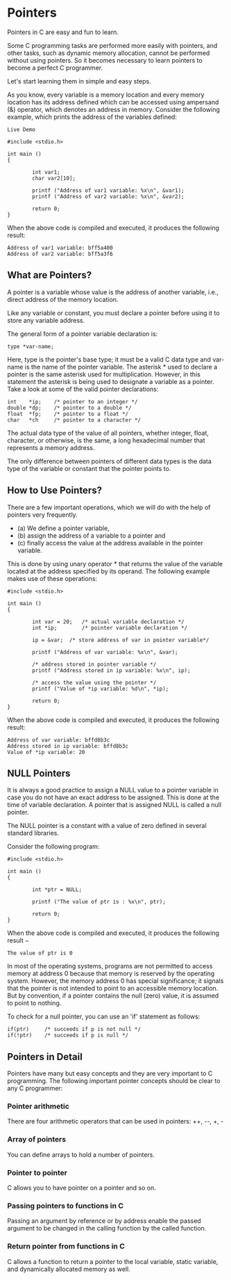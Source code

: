# Pointers

Pointers in C are easy and fun to learn. 

Some C programming tasks are performed more easily with pointers, and other tasks, such as dynamic memory allocation, 
cannot be performed without using pointers. So it becomes necessary to learn pointers to become a perfect C programmer. 

Let's start learning them in simple and easy steps.

As you know, every variable is a memory location and every memory location has its address defined which can be accessed 
using ampersand (&) operator, which denotes an address in memory. Consider the following example, which prints the 
address of the variables defined:

```
Live Demo

#include <stdio.h>

int main ()
{

        int var1;
        char var2[10];

        printf ("Address of var1 variable: %x\n", &var1);
        printf ("Address of var2 variable: %x\n", &var2);

        return 0;
}
``` 

When the above code is compiled and executed, it produces the following result:

``` 
Address of var1 variable: bff5a400
Address of var2 variable: bff5a3f6
```

## What are Pointers?

A pointer is a variable whose value is the address of another variable, i.e., direct address of the memory location.

Like any variable or constant, you must declare a pointer before using it to store any variable address.

The general form of a pointer variable declaration is:

    type *var-name;

Here, type is the pointer's base type; it must be a valid C data type and var-name is the name of the pointer variable. 
The asterisk * used to declare a pointer is the same asterisk used for multiplication. However, in this statement the 
asterisk is being used to designate a variable as a pointer. Take a look at some of the valid pointer declarations:

    int    *ip;    /* pointer to an integer */
    double *dp;    /* pointer to a double */
    float  *fp;    /* pointer to a float */
    char   *ch     /* pointer to a character */

The actual data type of the value of all pointers, whether integer, float, character, or otherwise, is the same, a long 
hexadecimal number that represents a memory address.

The only difference between pointers of different data types is the data type of the variable or constant that the 
pointer points to.

## How to Use Pointers?

There are a few important operations, which we will do with the help of pointers very frequently.

- (a) We define a pointer variable, 
- (b) assign the address of a variable to a pointer and 
- (c) finally access the value at the address available in the pointer variable.

This is done by using unary operator * that returns the value of the variable located at the address specified by its 
operand. The following example makes use of these operations:

```
#include <stdio.h>

int main ()
{

        int var = 20;   /* actual variable declaration */
        int *ip;        /* pointer variable declaration */

        ip = &var;  /* store address of var in pointer variable*/

        printf ("Address of var variable: %x\n", &var);

        /* address stored in pointer variable */
        printf ("Address stored in ip variable: %x\n", ip);

        /* access the value using the pointer */
        printf ("Value of *ip variable: %d\n", *ip);

        return 0;
}
```

When the above code is compiled and executed, it produces the following result:

```
Address of var variable: bffd8b3c
Address stored in ip variable: bffd8b3c
Value of *ip variable: 20
```

## NULL Pointers

It is always a good practice to assign a NULL value to a pointer variable in case you do not have an exact address to 
be assigned. This is done at the time of variable declaration. A pointer that is assigned NULL is called a null pointer.

The NULL pointer is a constant with a value of zero defined in several standard libraries. 

Consider the following program:

```
#include <stdio.h>

int main ()
{

        int *ptr = NULL;

        printf ("The value of ptr is : %x\n", ptr);

        return 0;
}
```

When the above code is compiled and executed, it produces the following result −

```
The value of ptr is 0
```

In most of the operating systems, programs are not permitted to access memory at address 0 because that memory is 
reserved by the operating system. However, the memory address 0 has special significance; it signals that the pointer 
is not intended to point to an accessible memory location. But by convention, if a pointer contains the null (zero) 
value, it is assumed to point to nothing.

To check for a null pointer, you can use an 'if' statement as follows:

    if(ptr)     /* succeeds if p is not null */
    if(!ptr)    /* succeeds if p is null */

## Pointers in Detail

Pointers have many but easy concepts and they are very important to C programming. The following important pointer 
concepts should be clear to any C programmer:

### Pointer arithmetic

There are four arithmetic operators that can be used in pointers: ++, --, +, -



### Array of pointers

You can define arrays to hold a number of pointers.

### Pointer to pointer

C allows you to have pointer on a pointer and so on.

### Passing pointers to functions in C

Passing an argument by reference or by address enable the passed argument to be changed in the calling function by the 
called function.

### Return pointer from functions in C

C allows a function to return a pointer to the local variable, static variable, and dynamically allocated memory as well.